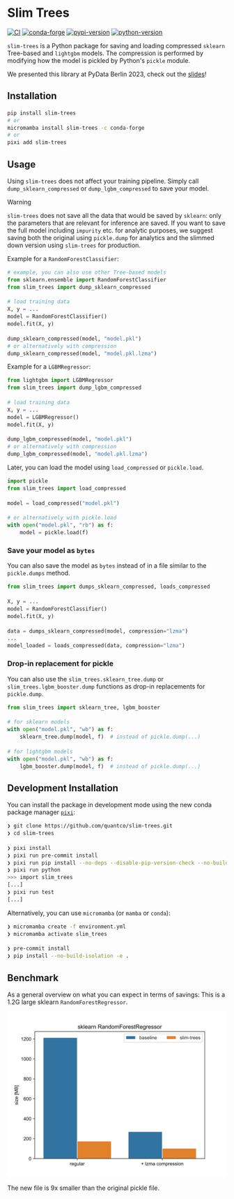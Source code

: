 # Slim Trees

[![CI](https://github.com/quantco/slim-trees/actions/workflows/ci.yml/badge.svg)](https://github.com/quantco/slim-trees/actions/workflows/ci.yml)
[![conda-forge](https://img.shields.io/conda/vn/conda-forge/slim-trees?logoColor=white&logo=conda-forge)](https://anaconda.org/conda-forge/slim-trees)
[![pypi-version](https://img.shields.io/pypi/v/slim-trees.svg?logo=pypi&logoColor=white)](https://pypi.org/project/slim-trees)
[![python-version](https://img.shields.io/pypi/pyversions/slim-trees?logoColor=white&logo=python)](https://pypi.org/project/slim-trees)

`slim-trees` is a Python package for saving and loading compressed `sklearn` Tree-based and `lightgbm` models.
The compression is performed by modifying how the model is pickled by Python's `pickle` module.

We presented this library at PyData Berlin 2023, check out the [slides](.github/assets/slim-trees-presentation.pdf)!

## Installation

```bash
pip install slim-trees
# or
micromamba install slim-trees -c conda-forge
# or
pixi add slim-trees
```

## Usage

Using `slim-trees` does not affect your training pipeline.
Simply call `dump_sklearn_compressed` or `dump_lgbm_compressed` to save your model.

> [!WARNING]
> `slim-trees` does not save all the data that would be saved by `sklearn`:
> only the parameters that are relevant for inference are saved. If you want to save the full model including
> `impurity` etc. for analytic purposes, we suggest saving both the original using `pickle.dump` for analytics
> and the slimmed down version using `slim-trees` for production.

Example for a `RandomForestClassifier`:

```python
# example, you can also use other Tree-based models
from sklearn.ensemble import RandomForestClassifier
from slim_trees import dump_sklearn_compressed

# load training data
X, y = ...
model = RandomForestClassifier()
model.fit(X, y)

dump_sklearn_compressed(model, "model.pkl")
# or alternatively with compression
dump_sklearn_compressed(model, "model.pkl.lzma")
```

Example for a `LGBMRegressor`:

```python
from lightgbm import LGBMRegressor
from slim_trees import dump_lgbm_compressed

# load training data
X, y = ...
model = LGBMRegressor()
model.fit(X, y)

dump_lgbm_compressed(model, "model.pkl")
# or alternatively with compression
dump_lgbm_compressed(model, "model.pkl.lzma")
```

Later, you can load the model using `load_compressed` or `pickle.load`.

```python
import pickle
from slim_trees import load_compressed

model = load_compressed("model.pkl")

# or alternatively with pickle.load
with open("model.pkl", "rb") as f:
    model = pickle.load(f)
```

### Save your model as `bytes`

You can also save the model as `bytes` instead of in a file similar to the `pickle.dumps` method.

```python
from slim_trees import dumps_sklearn_compressed, loads_compressed

X, y = ...
model = RandomForestClassifier()
model.fit(X, y)

data = dumps_sklearn_compressed(model, compression="lzma")
...
model_loaded = loads_compressed(data, compression="lzma")
```

### Drop-in replacement for pickle

You can also use the `slim_trees.sklearn_tree.dump` or `slim_trees.lgbm_booster.dump` functions as drop-in replacements for `pickle.dump`.

```python
from slim_trees import sklearn_tree, lgbm_booster

# for sklearn models
with open("model.pkl", "wb") as f:
    sklearn_tree.dump(model, f)  # instead of pickle.dump(...)

# for lightgbm models
with open("model.pkl", "wb") as f:
    lgbm_booster.dump(model, f)  # instead of pickle.dump(...)
```

## Development Installation

You can install the package in development mode using the new conda package manager [`pixi`](https://github.com/prefix-dev/pixi):

```bash
❯ git clone https://github.com/quantco/slim-trees.git
❯ cd slim-trees

❯ pixi install
❯ pixi run pre-commit install
❯ pixi run pip install --no-deps --disable-pip-version-check --no-build-isolation -e .
❯ pixi run python
>>> import slim_trees
[...]
❯ pixi run test
[...]
```

Alternatively, you can use `micromamba` (or `mamba` or `conda`):

```bash
❯ micromamba create -f environment.yml
❯ micromamba activate slim_trees

❯ pre-commit install
❯ pip install --no-build-isolation -e .
```

## Benchmark

As a general overview on what you can expect in terms of savings:
This is a 1.2G large sklearn `RandomForestRegressor`.

![benchmark](.github/assets/benchmark.png)

The new file is 9x smaller than the original pickle file.
